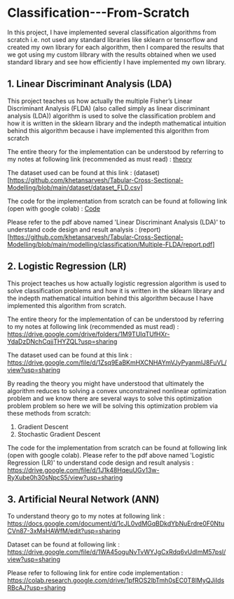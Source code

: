 # Classification---From-Scratch
In this project, I have implemented several classification algorithms from scratch i.e. not used any standard libraries like sklearn or tensorflow and created my own library for each algorithm, then I compared the results that we got using my custom lilbrary with the results obtained when we used standard library and see how efficiently I have implemented my own library.

  ## 1. Linear Discriminant Analysis (LDA)
 
  This project teaches us how actually the multiple Fisher’s Linear Discriminant Analysis (FLDA) (also called simply as linear discriminant analysis (LDA)) algorithm is used to solve the classification problem and how 
  it is written in the sklearn library and the indepth mathematical intuition behind this algorithm because i have implemented this algorithm from scratch

  The entire theory for the implementation can be understood by referring to my notes at following link (recommended as must read) : [theory](https://drive.google.com/drive/folders/1iXqW0q5vK3k1nb-agum3JACXigii7xCB?usp=sharing)

  The dataset used can be found at this link : (dataset)[https://github.com/khetansarvesh/Tabular-Cross-Sectional-Modelling/blob/main/dataset/dataset_FLD.csv]

  The code for the implementation from scratch can be found at following link (open with google colab) : [Code](https://github.com/khetansarvesh/Tabular-Cross-Sectional-Modelling/blob/main/modelling/classification/Multiple-FLDA/code.ipynb)
  
  Please refer to the pdf above named 'Linear Discriminant Analysis (LDA)' to understand code design and result analysis : (report)[https://github.com/khetansarvesh/Tabular-Cross-Sectional-Modelling/blob/main/modelling/classification/Multiple-FLDA/report.pdf] 
  
  
  ## 2. Logistic Regression (LR)
  This project teaches us how actually logistic regression algorithm is used to solve classification problems and how it is written in the sklearn library and the indepth mathematical intuition behind this algorithm 
  because I have implemented this algorithm from scratch.

  The entire theory for the implementation of can be understood by referring to my notes at following link (recommended as must read) :
  https://drive.google.com/drive/folders/1M9TUIqTUfHXr-YdaDzDNchCqjjTHYZQL?usp=sharing
  
  The dataset used can be found at this link :
  https://drive.google.com/file/d/1Zsq9EaBKmHXCNHAYmVJyPyanmlJ8FuVL/view?usp=sharing

  By reading the theory you might have understood that ultimately the algorithm reduces to solving a convex unconstrained nonlinear optimization problem and we know there are several ways to solve this optimization 
  problem problem so here we will be solving this optimization problem via these methods from scratch:
  1. Gradient Descent
  2. Stochastic Gradient Descent
   
  The code for the implementation from scratch can be found at following link (open with google colab). Please refer to the pdf above named 'Logistic Regression (LR)' to understand code design and result analysis : 
  https://drive.google.com/file/d/1J1k48HqeuUGv13w-RyXube0h30sNpcS5/view?usp=sharing
  
  ## 3. Artificial Neural Network (ANN)
  
  To understand theory go to my notes at following link : https://docs.google.com/document/d/1cJL0vdMGqBDkdYbNuErdre0F0NtuCVn87-3xMsHAWfM/edit?usp=sharing
 
  Dataset can be found at following link : https://drive.google.com/file/d/1WA45oguNvTvWYJgCxRdq6vUdlmM57psl/view?usp=sharing
  
  Please refer to following link for entire code implementation : https://colab.research.google.com/drive/1pfROS2lbTmh0sEC0T8IMyQJiIdsRBcAJ?usp=sharing
